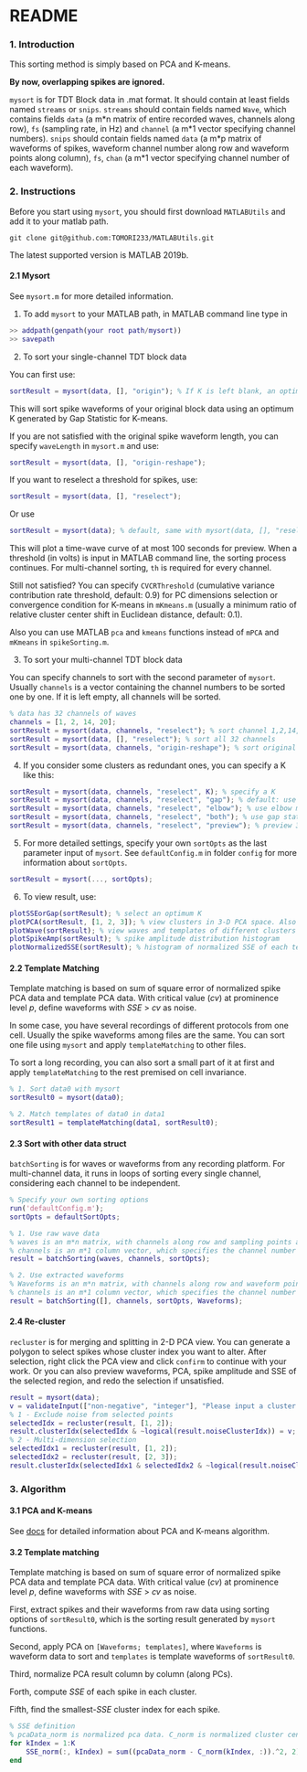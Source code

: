 # README

### 1. Introduction

This sorting method is simply based on PCA and K-means.

**By now, overlapping spikes are ignored.**

`mysort` is for TDT Block data in .mat format. It should contain at least fields named `streams` or `snips`. `streams` should contain fields named `Wave`, which contains fields `data` (a m\*n matrix of entire recorded waves, channels along row), `fs` (sampling rate, in Hz) and `channel` (a m\*1 vector specifying channel numbers). `snips` should contain fields named `data` (a m\*p matrix of waveforms of spikes, waveform channel number along row and waveform points along column), `fs`, `chan` (a m\*1 vector specifying channel number of each waveform).

### 2. Instructions

Before you start using `mysort`, you should first download `MATLABUtils` and add it to your matlab path.

```git
git clone git@github.com:TOMORI233/MATLABUtils.git
```

The latest supported version is MATLAB 2019b.

#### 2.1 Mysort

See `mysort.m` for more detailed information.

1. To add `mysort` to your MATLAB path, in MATLAB command line type in

```matlab
>> addpath(genpath(your root path/mysort))
>> savepath
```

2. To sort your single-channel TDT block data

You can first use:

```matlab
sortResult = mysort(data, [], "origin"); % If K is left blank, an optimum K will be used
```

This will sort spike waveforms of your original block data using an optimum K generated by Gap Statistic for K-means.

If you are not satisfied with the original spike waveform length, you can specify `waveLength` in `mysort.m` and use:

```matlab
sortResult = mysort(data, [], "origin-reshape");
```

If you want to reselect a threshold for spikes, use:

```matlab
sortResult = mysort(data, [], "reselect");
```

Or use

```matlab
sortResult = mysort(data); % default, same with mysort(data, [], "reselect")
```

This will plot a time-wave curve of at most 100 seconds for preview. When a threshold (in volts) is input in MATLAB command line, the sorting process continues. For multi-channel sorting, `th` is required for every channel.

Still not satisfied? You can specify `CVCRThreshold` (cumulative variance contribution rate threshold, default: 0.9) for PC dimensions selection or convergence condition for K-means in `mKmeans.m` (usually a minimum ratio of relative cluster center shift in Euclidean distance, default: 0.1).

Also you can use MATLAB `pca` and `kmeans` functions instead of `mPCA` and `mKmeans` in `spikeSorting.m`.

3. To sort your multi-channel TDT block data

You can specify channels to sort with the second parameter of `mysort`. Usually `channels` is a vector containing the channel numbers to be sorted one by one. If it is left empty, all channels will be sorted.

```matlab
% data has 32 channels of waves
channels = [1, 2, 14, 20];
sortResult = mysort(data, channels, "reselect"); % sort channel 1,2,14,20 only
sortResult = mysort(data, [], "reselect"); % sort all 32 channels
sortResult = mysort(data, channels, "origin-reshape"); % sort original spike waveforms
```

4. If you consider some clusters as redundant ones, you can specify a K like this:

```matlab
sortResult = mysort(data, channels, "reselect", K); % specify a K
sortResult = mysort(data, channels, "reselect", "gap"); % default: use gap statistic to find an optimum K
sortResult = mysort(data, channels, "reselect", "elbow"); % use elbow method to find an optimum K
sortResult = mysort(data, channels, "reselect", "both"); % use gap statistic but also cal elbow method
sortResult = mysort(data, channels, "reselect", "preview"); % preview 3-D PCA data and input a K
```

5. For more detailed settings, specify your own `sortOpts` as the last parameter input of `mysort`. See `defaultConfig.m` in folder `config` for more information about `sortOpts`.

```matlab
sortResult = mysort(..., sortOpts);
```

6. To view result, use:

```matlab
plotSSEorGap(sortResult); % select an optimum K
plotPCA(sortResult, [1, 2, 3]); % view clusters in 3-D PCA space. Also you can specify the second parameter with  a 2-element vector, which will show clusters in 2-D PCA space (default: [1 2]).
plotWave(sortResult); % view waves and templates of different clusters
plotSpikeAmp(sortResult); % spike amplitude distribution histogram
plotNormalizedSSE(sortResult); % histogram of normalized SSE of each template on each cluster
```

#### 2.2 Template Matching

Template matching is based on sum of square error of normalized spike PCA data and template PCA data. With critical value (*cv*) at prominence level *p*, define waveforms with *SSE* > *cv* as noise.

In some case, you have several recordings of different protocols from one cell. Usually the spike waveforms among files are the same. You can sort one file using `mysort` and apply `templateMatching` to other files.

To sort a long recording, you can also sort a small part of it at first and apply `templateMatching` to the rest premised on cell invariance.

```matlab
% 1. Sort data0 with mysort
sortResult0 = mysort(data0);

% 2. Match templates of data0 in data1
sortResult1 = templateMatching(data1, sortResult0);
```

#### 2.3 Sort with other data struct

`batchSorting` is for waves or waveforms from any recording platform. For multi-channel data, it runs in loops of sorting every single channel, considering each channel to be independent.

```matlab
% Specify your own sorting options
run('defaultConfig.m');
sortOpts = defaultSortOpts;

% 1. Use raw wave data
% waves is an m*n matrix, with channels along row and sampling points along column
% channels is an m*1 column vector, which specifies the channel number of each wave sample
result = batchSorting(waves, channels, sortOpts);

% 2. Use extracted waveforms
% Waveforms is an m*n matrix, with channels along row and waveform points along column
% channels is an m*1 column vector, which specifies the channel number of each waveform
result = batchSorting([], channels, sortOpts, Waveforms);
```

#### 2.4 Re-cluster

`recluster` is for merging and splitting in 2-D PCA view. You can generate a polygon to select spikes whose cluster index you want to alter. After selection, right click the PCA view and click `confirm` to continue with your work. Or you can also preview waveforms, PCA, spike amplitude and SSE of the selected region, and redo the selection if unsatisfied.

```matlab
result = mysort(data);
v = validateInput(["non-negative", "integer"], "Please input a cluster number for reclustering: ");
% 1 - Exclude noise from selected points
selectedIdx = recluster(result, [1, 2]);
result.clusterIdx(selectedIdx & ~logical(result.noiseClusterIdx)) = v;
% 2 - Multi-dimension selection
selectedIdx1 = recluster(result, [1, 2]);
selectedIdx2 = recluster(result, [2, 3]);
result.clusterIdx(selectedIdx1 & selectedIdx2 & ~logical(result.noiseClusterIdx)) = v;
```

### 3. Algorithm

#### 3.1 PCA and K-means

See [docs](docs\PRINCIPLE.md) for detailed information about PCA and K-means algorithm.

#### 3.2 Template matching

Template matching is based on sum of square error of normalized spike PCA data and template PCA data. With critical value (*cv*) at prominence level *p*, define waveforms with *SSE* > *cv* as noise.

First, extract spikes and their waveforms from raw data using sorting options of `sortResult0`, which is the sorting result generated by `mysort` functions.

Second, apply PCA on `[Waveforms; templates]`, where `Waveforms` is waveform data to sort and `templates` is template waveforms of `sortResult0`.

Third, normalize PCA result column by column (along PCs).

Forth, compute *SSE* of each spike in each cluster.

Fifth, find the smallest-*SSE* cluster index for each spike.

```matlab
% SSE definition
% pcaData_norm is normalized pca data. C_norm is normalized cluster center in pca.
for kIndex = 1:K
	SSE_norm(:, kIndex) = sum((pcaData_norm - C_norm(kIndex, :)).^2, 2);
end
```
